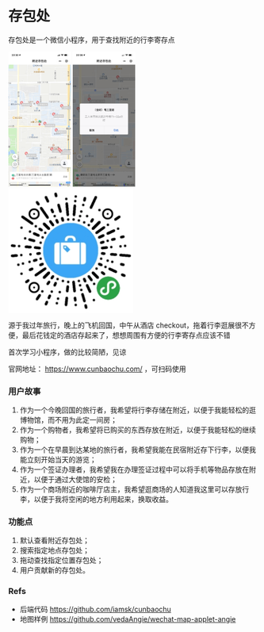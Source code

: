 # 存包处

存包处是一个微信小程序，用于查找附近的行李寄存点

<p>
<img src="./ss1.png" alt="附近" style="max-width:25%;">
<img src="./ss2.png" alt="导航" style="max-width:25%;">
<img src="./qr.jpg" alt="二维码" style="max-width:50%;" align="top">
</p>

源于我过年旅行，晚上的飞机回国，中午从酒店 checkout，拖着行李逛展很不方便，最后花钱定的酒店存起来了，想想周围有方便的行李寄存点应该不错

首次学习小程序，做的比较简陋，见谅

官网地址： https://www.cunbaochu.com/ ，可扫码使用

### 用户故事

1. 作为一个今晚回国的旅行者，我希望将行李存储在附近，以便于我能轻松的逛博物馆，而不用为此定一间房；
2. 作为一个购物者，我希望将已购买的东西存放在附近，以便于我能轻松的继续购物；
3. 作为一个在早晨到达某地的旅行者，我希望我能在民宿附近存下行李，以便我能立刻开始当天的游览；
4. 作为一个签证办理者，我希望我在办理签证过程中可以将手机等物品存放在附近，以便于通过大使馆的安检；
5. 作为一个商场附近的咖啡厅店主，我希望逛商场的人知道我这里可以存放行李，以便于我将空闲的地方利用起来，换取收益。

### 功能点

1. 默认查看附近存包处；
2. 搜索指定地点存包处；
3. 拖动查找指定位置存包处；
4. 用户贡献新的存包处。

### Refs

* 后端代码 https://github.com/iamsk/cunbaochu
* 地图样例 https://github.com/vedaAngie/wechat-map-applet-angie
